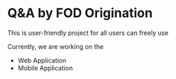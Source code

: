 # Q&A by FOD Origination

This is user-friendly project for all users can freely use

Currently, we are working on the

- Web Application
- Mobile Application
